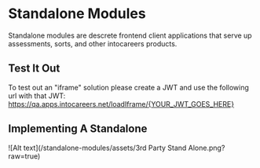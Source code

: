 # Standalone Modules

Standalone modules are descrete frontend client applications that serve up assessments, sorts, and other intocareers products.

## Test It Out
To test out an "iframe" solution please create a JWT and use the following url with that JWT:
https://qa.apps.intocareers.net/loadIframe/{YOUR_JWT_GOES_HERE}

## Implementing A Standalone
![Alt text](/standalone-modules/assets/3rd Party Stand Alone.png?raw=true)